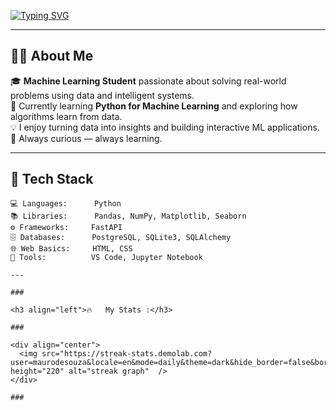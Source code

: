 [![Typing SVG](https://readme-typing-svg.herokuapp.com?font=Fira+Code&duration=2500&pause=500&color=33BFFF&center=true&vCenter=true&width=600&lines=Hi+there!+👋+I'm+Mohammed+Fahim;Machine+Learning+Student;Python+Developer;Lifelong+Learner)](https://git.io/typing-svg)

---

## 👨‍💻 About Me

🎓 **Machine Learning Student** passionate about solving real-world problems using data and intelligent systems.  
🧠 Currently learning **Python for Machine Learning** and exploring how algorithms learn from data.  
💡 I enjoy turning data into insights and building interactive ML applications.  
🚀 Always curious — always learning.

---

## 🧩 Tech Stack

```text
💻 Languages:      Python
📚 Libraries:      Pandas, NumPy, Matplotlib, Seaborn
⚙️ Frameworks:     FastAPI
🗄️ Databases:      PostgreSQL, SQLite3, SQLAlchemy
🌐 Web Basics:     HTML, CSS
🧰 Tools:          VS Code, Jupyter Notebook

---

###

<h3 align="left">🔥   My Stats :</h3>

###

<div align="center">
  <img src="https://streak-stats.demolab.com?user=maurodesouza&locale=en&mode=daily&theme=dark&hide_border=false&border_radius=5&order=3" height="220" alt="streak graph"  />
</div>

###
